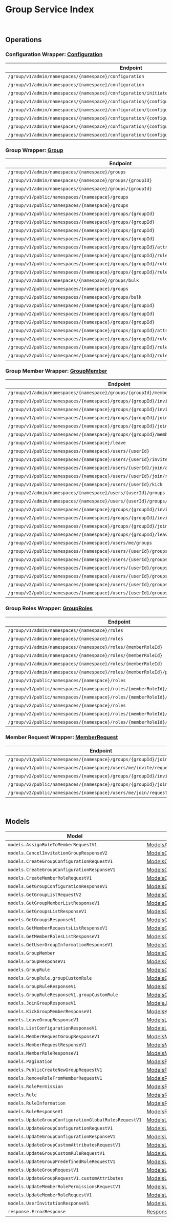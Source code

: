 [//]: # (Code generated. DO NOT EDIT.)

# Group Service Index

&nbsp;

## Operations

### Configuration Wrapper:  [Configuration](../../src/main/java/net/accelbyte/sdk/api/group/wrappers/Configuration.java)
| Endpoint | Method | ID | Class | Example |
|---|---|---|---|---|
| `/group/v1/admin/namespaces/{namespace}/configuration` | GET | ListGroupConfigurationAdminV1 | [ListGroupConfigurationAdminV1](../../src/main/java/net/accelbyte/sdk/api/group/operations/configuration/ListGroupConfigurationAdminV1.java) | [ListGroupConfigurationAdminV1](../../samples/cli/src/main/java/net/accelbyte/sdk/cli/api/group/configuration/ListGroupConfigurationAdminV1.java) |
| `/group/v1/admin/namespaces/{namespace}/configuration` | POST | CreateGroupConfigurationAdminV1 | [CreateGroupConfigurationAdminV1](../../src/main/java/net/accelbyte/sdk/api/group/operations/configuration/CreateGroupConfigurationAdminV1.java) | [CreateGroupConfigurationAdminV1](../../samples/cli/src/main/java/net/accelbyte/sdk/cli/api/group/configuration/CreateGroupConfigurationAdminV1.java) |
| `/group/v1/admin/namespaces/{namespace}/configuration/initiate` | POST | InitiateGroupConfigurationAdminV1 | [InitiateGroupConfigurationAdminV1](../../src/main/java/net/accelbyte/sdk/api/group/operations/configuration/InitiateGroupConfigurationAdminV1.java) | [InitiateGroupConfigurationAdminV1](../../samples/cli/src/main/java/net/accelbyte/sdk/cli/api/group/configuration/InitiateGroupConfigurationAdminV1.java) |
| `/group/v1/admin/namespaces/{namespace}/configuration/{configurationCode}` | GET | GetGroupConfigurationAdminV1 | [GetGroupConfigurationAdminV1](../../src/main/java/net/accelbyte/sdk/api/group/operations/configuration/GetGroupConfigurationAdminV1.java) | [GetGroupConfigurationAdminV1](../../samples/cli/src/main/java/net/accelbyte/sdk/cli/api/group/configuration/GetGroupConfigurationAdminV1.java) |
| `/group/v1/admin/namespaces/{namespace}/configuration/{configurationCode}` | DELETE | DeleteGroupConfigurationV1 | [DeleteGroupConfigurationV1](../../src/main/java/net/accelbyte/sdk/api/group/operations/configuration/DeleteGroupConfigurationV1.java) | [DeleteGroupConfigurationV1](../../samples/cli/src/main/java/net/accelbyte/sdk/cli/api/group/configuration/DeleteGroupConfigurationV1.java) |
| `/group/v1/admin/namespaces/{namespace}/configuration/{configurationCode}` | PATCH | UpdateGroupConfigurationAdminV1 | [UpdateGroupConfigurationAdminV1](../../src/main/java/net/accelbyte/sdk/api/group/operations/configuration/UpdateGroupConfigurationAdminV1.java) | [UpdateGroupConfigurationAdminV1](../../samples/cli/src/main/java/net/accelbyte/sdk/cli/api/group/configuration/UpdateGroupConfigurationAdminV1.java) |
| `/group/v1/admin/namespaces/{namespace}/configuration/{configurationCode}/rules/{allowedAction}` | PUT | UpdateGroupConfigurationGlobalRuleAdminV1 | [UpdateGroupConfigurationGlobalRuleAdminV1](../../src/main/java/net/accelbyte/sdk/api/group/operations/configuration/UpdateGroupConfigurationGlobalRuleAdminV1.java) | [UpdateGroupConfigurationGlobalRuleAdminV1](../../samples/cli/src/main/java/net/accelbyte/sdk/cli/api/group/configuration/UpdateGroupConfigurationGlobalRuleAdminV1.java) |
| `/group/v1/admin/namespaces/{namespace}/configuration/{configurationCode}/rules/{allowedAction}` | DELETE | DeleteGroupConfigurationGlobalRuleAdminV1 | [DeleteGroupConfigurationGlobalRuleAdminV1](../../src/main/java/net/accelbyte/sdk/api/group/operations/configuration/DeleteGroupConfigurationGlobalRuleAdminV1.java) | [DeleteGroupConfigurationGlobalRuleAdminV1](../../samples/cli/src/main/java/net/accelbyte/sdk/cli/api/group/configuration/DeleteGroupConfigurationGlobalRuleAdminV1.java) |

### Group Wrapper:  [Group](../../src/main/java/net/accelbyte/sdk/api/group/wrappers/Group.java)
| Endpoint | Method | ID | Class | Example |
|---|---|---|---|---|
| `/group/v1/admin/namespaces/{namespace}/groups` | GET | GetGroupListAdminV1 | [GetGroupListAdminV1](../../src/main/java/net/accelbyte/sdk/api/group/operations/group/GetGroupListAdminV1.java) | [GetGroupListAdminV1](../../samples/cli/src/main/java/net/accelbyte/sdk/cli/api/group/group/GetGroupListAdminV1.java) |
| `/group/v1/admin/namespaces/{namespace}/groups/{groupId}` | GET | GetSingleGroupAdminV1 | [GetSingleGroupAdminV1](../../src/main/java/net/accelbyte/sdk/api/group/operations/group/GetSingleGroupAdminV1.java) | [GetSingleGroupAdminV1](../../samples/cli/src/main/java/net/accelbyte/sdk/cli/api/group/group/GetSingleGroupAdminV1.java) |
| `/group/v1/admin/namespaces/{namespace}/groups/{groupId}` | DELETE | DeleteGroupAdminV1 | [DeleteGroupAdminV1](../../src/main/java/net/accelbyte/sdk/api/group/operations/group/DeleteGroupAdminV1.java) | [DeleteGroupAdminV1](../../samples/cli/src/main/java/net/accelbyte/sdk/cli/api/group/group/DeleteGroupAdminV1.java) |
| `/group/v1/public/namespaces/{namespace}/groups` | GET | GetGroupListPublicV1 | [GetGroupListPublicV1](../../src/main/java/net/accelbyte/sdk/api/group/operations/group/GetGroupListPublicV1.java) | [GetGroupListPublicV1](../../samples/cli/src/main/java/net/accelbyte/sdk/cli/api/group/group/GetGroupListPublicV1.java) |
| `/group/v1/public/namespaces/{namespace}/groups` | POST | CreateNewGroupPublicV1 | [CreateNewGroupPublicV1](../../src/main/java/net/accelbyte/sdk/api/group/operations/group/CreateNewGroupPublicV1.java) | [CreateNewGroupPublicV1](../../samples/cli/src/main/java/net/accelbyte/sdk/cli/api/group/group/CreateNewGroupPublicV1.java) |
| `/group/v1/public/namespaces/{namespace}/groups/{groupId}` | GET | GetSingleGroupPublicV1 | [GetSingleGroupPublicV1](../../src/main/java/net/accelbyte/sdk/api/group/operations/group/GetSingleGroupPublicV1.java) | [GetSingleGroupPublicV1](../../samples/cli/src/main/java/net/accelbyte/sdk/cli/api/group/group/GetSingleGroupPublicV1.java) |
| `/group/v1/public/namespaces/{namespace}/groups/{groupId}` | PUT | UpdateSingleGroupV1 | [UpdateSingleGroupV1](../../src/main/java/net/accelbyte/sdk/api/group/operations/group/UpdateSingleGroupV1.java) | [UpdateSingleGroupV1](../../samples/cli/src/main/java/net/accelbyte/sdk/cli/api/group/group/UpdateSingleGroupV1.java) |
| `/group/v1/public/namespaces/{namespace}/groups/{groupId}` | DELETE | DeleteGroupPublicV1 | [DeleteGroupPublicV1](../../src/main/java/net/accelbyte/sdk/api/group/operations/group/DeleteGroupPublicV1.java) | [DeleteGroupPublicV1](../../samples/cli/src/main/java/net/accelbyte/sdk/cli/api/group/group/DeleteGroupPublicV1.java) |
| `/group/v1/public/namespaces/{namespace}/groups/{groupId}` | PATCH | UpdatePatchSingleGroupPublicV1 | [UpdatePatchSingleGroupPublicV1](../../src/main/java/net/accelbyte/sdk/api/group/operations/group/UpdatePatchSingleGroupPublicV1.java) | [UpdatePatchSingleGroupPublicV1](../../samples/cli/src/main/java/net/accelbyte/sdk/cli/api/group/group/UpdatePatchSingleGroupPublicV1.java) |
| `/group/v1/public/namespaces/{namespace}/groups/{groupId}/attributes/custom` | PUT | UpdateGroupCustomAttributesPublicV1 | [UpdateGroupCustomAttributesPublicV1](../../src/main/java/net/accelbyte/sdk/api/group/operations/group/UpdateGroupCustomAttributesPublicV1.java) | [UpdateGroupCustomAttributesPublicV1](../../samples/cli/src/main/java/net/accelbyte/sdk/cli/api/group/group/UpdateGroupCustomAttributesPublicV1.java) |
| `/group/v1/public/namespaces/{namespace}/groups/{groupId}/rules/custom` | PUT | UpdateGroupCustomRulePublicV1 | [UpdateGroupCustomRulePublicV1](../../src/main/java/net/accelbyte/sdk/api/group/operations/group/UpdateGroupCustomRulePublicV1.java) | [UpdateGroupCustomRulePublicV1](../../samples/cli/src/main/java/net/accelbyte/sdk/cli/api/group/group/UpdateGroupCustomRulePublicV1.java) |
| `/group/v1/public/namespaces/{namespace}/groups/{groupId}/rules/defined/{allowedAction}` | PUT | UpdateGroupPredefinedRulePublicV1 | [UpdateGroupPredefinedRulePublicV1](../../src/main/java/net/accelbyte/sdk/api/group/operations/group/UpdateGroupPredefinedRulePublicV1.java) | [UpdateGroupPredefinedRulePublicV1](../../samples/cli/src/main/java/net/accelbyte/sdk/cli/api/group/group/UpdateGroupPredefinedRulePublicV1.java) |
| `/group/v1/public/namespaces/{namespace}/groups/{groupId}/rules/defined/{allowedAction}` | DELETE | DeleteGroupPredefinedRulePublicV1 | [DeleteGroupPredefinedRulePublicV1](../../src/main/java/net/accelbyte/sdk/api/group/operations/group/DeleteGroupPredefinedRulePublicV1.java) | [DeleteGroupPredefinedRulePublicV1](../../samples/cli/src/main/java/net/accelbyte/sdk/cli/api/group/group/DeleteGroupPredefinedRulePublicV1.java) |
| `/group/v2/admin/namespaces/{namespace}/groups/bulk` | POST | GetListGroupByIDsAdminV2 | [GetListGroupByIDsAdminV2](../../src/main/java/net/accelbyte/sdk/api/group/operations/group/GetListGroupByIDsAdminV2.java) | [GetListGroupByIDsAdminV2](../../samples/cli/src/main/java/net/accelbyte/sdk/cli/api/group/group/GetListGroupByIDsAdminV2.java) |
| `/group/v2/public/namespaces/{namespace}/groups` | POST | CreateNewGroupPublicV2 | [CreateNewGroupPublicV2](../../src/main/java/net/accelbyte/sdk/api/group/operations/group/CreateNewGroupPublicV2.java) | [CreateNewGroupPublicV2](../../samples/cli/src/main/java/net/accelbyte/sdk/cli/api/group/group/CreateNewGroupPublicV2.java) |
| `/group/v2/public/namespaces/{namespace}/groups/bulk` | POST | GetListGroupByIDsV2 | [GetListGroupByIDsV2](../../src/main/java/net/accelbyte/sdk/api/group/operations/group/GetListGroupByIDsV2.java) | [GetListGroupByIDsV2](../../samples/cli/src/main/java/net/accelbyte/sdk/cli/api/group/group/GetListGroupByIDsV2.java) |
| `/group/v2/public/namespaces/{namespace}/groups/{groupId}` | PUT | UpdatePutSingleGroupPublicV2 | [UpdatePutSingleGroupPublicV2](../../src/main/java/net/accelbyte/sdk/api/group/operations/group/UpdatePutSingleGroupPublicV2.java) | [UpdatePutSingleGroupPublicV2](../../samples/cli/src/main/java/net/accelbyte/sdk/cli/api/group/group/UpdatePutSingleGroupPublicV2.java) |
| `/group/v2/public/namespaces/{namespace}/groups/{groupId}` | DELETE | DeleteGroupPublicV2 | [DeleteGroupPublicV2](../../src/main/java/net/accelbyte/sdk/api/group/operations/group/DeleteGroupPublicV2.java) | [DeleteGroupPublicV2](../../samples/cli/src/main/java/net/accelbyte/sdk/cli/api/group/group/DeleteGroupPublicV2.java) |
| `/group/v2/public/namespaces/{namespace}/groups/{groupId}` | PATCH | UpdatePatchSingleGroupPublicV2 | [UpdatePatchSingleGroupPublicV2](../../src/main/java/net/accelbyte/sdk/api/group/operations/group/UpdatePatchSingleGroupPublicV2.java) | [UpdatePatchSingleGroupPublicV2](../../samples/cli/src/main/java/net/accelbyte/sdk/cli/api/group/group/UpdatePatchSingleGroupPublicV2.java) |
| `/group/v2/public/namespaces/{namespace}/groups/{groupId}/attributes/custom` | PUT | UpdateGroupCustomAttributesPublicV2 | [UpdateGroupCustomAttributesPublicV2](../../src/main/java/net/accelbyte/sdk/api/group/operations/group/UpdateGroupCustomAttributesPublicV2.java) | [UpdateGroupCustomAttributesPublicV2](../../samples/cli/src/main/java/net/accelbyte/sdk/cli/api/group/group/UpdateGroupCustomAttributesPublicV2.java) |
| `/group/v2/public/namespaces/{namespace}/groups/{groupId}/rules/custom` | PUT | UpdateGroupCustomRulePublicV2 | [UpdateGroupCustomRulePublicV2](../../src/main/java/net/accelbyte/sdk/api/group/operations/group/UpdateGroupCustomRulePublicV2.java) | [UpdateGroupCustomRulePublicV2](../../samples/cli/src/main/java/net/accelbyte/sdk/cli/api/group/group/UpdateGroupCustomRulePublicV2.java) |
| `/group/v2/public/namespaces/{namespace}/groups/{groupId}/rules/defined/{allowedAction}` | PUT | UpdateGroupPredefinedRulePublicV2 | [UpdateGroupPredefinedRulePublicV2](../../src/main/java/net/accelbyte/sdk/api/group/operations/group/UpdateGroupPredefinedRulePublicV2.java) | [UpdateGroupPredefinedRulePublicV2](../../samples/cli/src/main/java/net/accelbyte/sdk/cli/api/group/group/UpdateGroupPredefinedRulePublicV2.java) |
| `/group/v2/public/namespaces/{namespace}/groups/{groupId}/rules/defined/{allowedAction}` | DELETE | DeleteGroupPredefinedRulePublicV2 | [DeleteGroupPredefinedRulePublicV2](../../src/main/java/net/accelbyte/sdk/api/group/operations/group/DeleteGroupPredefinedRulePublicV2.java) | [DeleteGroupPredefinedRulePublicV2](../../samples/cli/src/main/java/net/accelbyte/sdk/cli/api/group/group/DeleteGroupPredefinedRulePublicV2.java) |

### Group Member Wrapper:  [GroupMember](../../src/main/java/net/accelbyte/sdk/api/group/wrappers/GroupMember.java)
| Endpoint | Method | ID | Class | Example |
|---|---|---|---|---|
| `/group/v1/admin/namespaces/{namespace}/groups/{groupId}/members` | GET | GetGroupMembersListAdminV1 | [GetGroupMembersListAdminV1](../../src/main/java/net/accelbyte/sdk/api/group/operations/group_member/GetGroupMembersListAdminV1.java) | [GetGroupMembersListAdminV1](../../samples/cli/src/main/java/net/accelbyte/sdk/cli/api/group/group_member/GetGroupMembersListAdminV1.java) |
| `/group/v1/public/namespaces/{namespace}/groups/{groupId}/invite/accept` | POST | AcceptGroupInvitationPublicV1 | [AcceptGroupInvitationPublicV1](../../src/main/java/net/accelbyte/sdk/api/group/operations/group_member/AcceptGroupInvitationPublicV1.java) | [AcceptGroupInvitationPublicV1](../../samples/cli/src/main/java/net/accelbyte/sdk/cli/api/group/group_member/AcceptGroupInvitationPublicV1.java) |
| `/group/v1/public/namespaces/{namespace}/groups/{groupId}/invite/reject` | POST | RejectGroupInvitationPublicV1 | [RejectGroupInvitationPublicV1](../../src/main/java/net/accelbyte/sdk/api/group/operations/group_member/RejectGroupInvitationPublicV1.java) | [RejectGroupInvitationPublicV1](../../samples/cli/src/main/java/net/accelbyte/sdk/cli/api/group/group_member/RejectGroupInvitationPublicV1.java) |
| `/group/v1/public/namespaces/{namespace}/groups/{groupId}/join` | POST | JoinGroupV1 | [JoinGroupV1](../../src/main/java/net/accelbyte/sdk/api/group/operations/group_member/JoinGroupV1.java) | [JoinGroupV1](../../samples/cli/src/main/java/net/accelbyte/sdk/cli/api/group/group_member/JoinGroupV1.java) |
| `/group/v1/public/namespaces/{namespace}/groups/{groupId}/join/cancel` | POST | CancelGroupJoinRequestV1 | [CancelGroupJoinRequestV1](../../src/main/java/net/accelbyte/sdk/api/group/operations/group_member/CancelGroupJoinRequestV1.java) | [CancelGroupJoinRequestV1](../../samples/cli/src/main/java/net/accelbyte/sdk/cli/api/group/group_member/CancelGroupJoinRequestV1.java) |
| `/group/v1/public/namespaces/{namespace}/groups/{groupId}/members` | GET | GetGroupMembersListPublicV1 | [GetGroupMembersListPublicV1](../../src/main/java/net/accelbyte/sdk/api/group/operations/group_member/GetGroupMembersListPublicV1.java) | [GetGroupMembersListPublicV1](../../samples/cli/src/main/java/net/accelbyte/sdk/cli/api/group/group_member/GetGroupMembersListPublicV1.java) |
| `/group/v1/public/namespaces/{namespace}/leave` | POST | LeaveGroupPublicV1 | [LeaveGroupPublicV1](../../src/main/java/net/accelbyte/sdk/api/group/operations/group_member/LeaveGroupPublicV1.java) | [LeaveGroupPublicV1](../../samples/cli/src/main/java/net/accelbyte/sdk/cli/api/group/group_member/LeaveGroupPublicV1.java) |
| `/group/v1/public/namespaces/{namespace}/users/{userId}` | GET | GetUserGroupInformationPublicV1 | [GetUserGroupInformationPublicV1](../../src/main/java/net/accelbyte/sdk/api/group/operations/group_member/GetUserGroupInformationPublicV1.java) | [GetUserGroupInformationPublicV1](../../samples/cli/src/main/java/net/accelbyte/sdk/cli/api/group/group_member/GetUserGroupInformationPublicV1.java) |
| `/group/v1/public/namespaces/{namespace}/users/{userId}/invite` | POST | InviteGroupPublicV1 | [InviteGroupPublicV1](../../src/main/java/net/accelbyte/sdk/api/group/operations/group_member/InviteGroupPublicV1.java) | [InviteGroupPublicV1](../../samples/cli/src/main/java/net/accelbyte/sdk/cli/api/group/group_member/InviteGroupPublicV1.java) |
| `/group/v1/public/namespaces/{namespace}/users/{userId}/join/accept` | POST | AcceptGroupJoinRequestPublicV1 | [AcceptGroupJoinRequestPublicV1](../../src/main/java/net/accelbyte/sdk/api/group/operations/group_member/AcceptGroupJoinRequestPublicV1.java) | [AcceptGroupJoinRequestPublicV1](../../samples/cli/src/main/java/net/accelbyte/sdk/cli/api/group/group_member/AcceptGroupJoinRequestPublicV1.java) |
| `/group/v1/public/namespaces/{namespace}/users/{userId}/join/reject` | POST | RejectGroupJoinRequestPublicV1 | [RejectGroupJoinRequestPublicV1](../../src/main/java/net/accelbyte/sdk/api/group/operations/group_member/RejectGroupJoinRequestPublicV1.java) | [RejectGroupJoinRequestPublicV1](../../samples/cli/src/main/java/net/accelbyte/sdk/cli/api/group/group_member/RejectGroupJoinRequestPublicV1.java) |
| `/group/v1/public/namespaces/{namespace}/users/{userId}/kick` | POST | KickGroupMemberPublicV1 | [KickGroupMemberPublicV1](../../src/main/java/net/accelbyte/sdk/api/group/operations/group_member/KickGroupMemberPublicV1.java) | [KickGroupMemberPublicV1](../../samples/cli/src/main/java/net/accelbyte/sdk/cli/api/group/group_member/KickGroupMemberPublicV1.java) |
| `/group/v2/admin/namespaces/{namespace}/users/{userId}/groups` | GET | GetUserJoinedGroupInformationPublicV2 | [GetUserJoinedGroupInformationPublicV2](../../src/main/java/net/accelbyte/sdk/api/group/operations/group_member/GetUserJoinedGroupInformationPublicV2.java) | [GetUserJoinedGroupInformationPublicV2](../../samples/cli/src/main/java/net/accelbyte/sdk/cli/api/group/group_member/GetUserJoinedGroupInformationPublicV2.java) |
| `/group/v2/admin/namespaces/{namespace}/users/{userId}/groups/{groupId}/status` | GET | AdminGetUserGroupStatusInformationV2 | [AdminGetUserGroupStatusInformationV2](../../src/main/java/net/accelbyte/sdk/api/group/operations/group_member/AdminGetUserGroupStatusInformationV2.java) | [AdminGetUserGroupStatusInformationV2](../../samples/cli/src/main/java/net/accelbyte/sdk/cli/api/group/group_member/AdminGetUserGroupStatusInformationV2.java) |
| `/group/v2/public/namespaces/{namespace}/groups/{groupId}/invite/accept` | POST | AcceptGroupInvitationPublicV2 | [AcceptGroupInvitationPublicV2](../../src/main/java/net/accelbyte/sdk/api/group/operations/group_member/AcceptGroupInvitationPublicV2.java) | [AcceptGroupInvitationPublicV2](../../samples/cli/src/main/java/net/accelbyte/sdk/cli/api/group/group_member/AcceptGroupInvitationPublicV2.java) |
| `/group/v2/public/namespaces/{namespace}/groups/{groupId}/invite/reject` | POST | RejectGroupInvitationPublicV2 | [RejectGroupInvitationPublicV2](../../src/main/java/net/accelbyte/sdk/api/group/operations/group_member/RejectGroupInvitationPublicV2.java) | [RejectGroupInvitationPublicV2](../../samples/cli/src/main/java/net/accelbyte/sdk/cli/api/group/group_member/RejectGroupInvitationPublicV2.java) |
| `/group/v2/public/namespaces/{namespace}/groups/{groupId}/join` | POST | JoinGroupV2 | [JoinGroupV2](../../src/main/java/net/accelbyte/sdk/api/group/operations/group_member/JoinGroupV2.java) | [JoinGroupV2](../../samples/cli/src/main/java/net/accelbyte/sdk/cli/api/group/group_member/JoinGroupV2.java) |
| `/group/v2/public/namespaces/{namespace}/groups/{groupId}/leave` | POST | LeaveGroupPublicV2 | [LeaveGroupPublicV2](../../src/main/java/net/accelbyte/sdk/api/group/operations/group_member/LeaveGroupPublicV2.java) | [LeaveGroupPublicV2](../../samples/cli/src/main/java/net/accelbyte/sdk/cli/api/group/group_member/LeaveGroupPublicV2.java) |
| `/group/v2/public/namespaces/{namespace}/users/me/groups` | GET | GetUserGroupInformationPublicV2 | [GetUserGroupInformationPublicV2](../../src/main/java/net/accelbyte/sdk/api/group/operations/group_member/GetUserGroupInformationPublicV2.java) | [GetUserGroupInformationPublicV2](../../samples/cli/src/main/java/net/accelbyte/sdk/cli/api/group/group_member/GetUserGroupInformationPublicV2.java) |
| `/group/v2/public/namespaces/{namespace}/users/{userId}/groups/{groupId}/invite` | POST | InviteGroupPublicV2 | [InviteGroupPublicV2](../../src/main/java/net/accelbyte/sdk/api/group/operations/group_member/InviteGroupPublicV2.java) | [InviteGroupPublicV2](../../samples/cli/src/main/java/net/accelbyte/sdk/cli/api/group/group_member/InviteGroupPublicV2.java) |
| `/group/v2/public/namespaces/{namespace}/users/{userId}/groups/{groupId}/invite/cancel` | POST | CancelInvitationGroupMemberV2 | [CancelInvitationGroupMemberV2](../../src/main/java/net/accelbyte/sdk/api/group/operations/group_member/CancelInvitationGroupMemberV2.java) | [CancelInvitationGroupMemberV2](../../samples/cli/src/main/java/net/accelbyte/sdk/cli/api/group/group_member/CancelInvitationGroupMemberV2.java) |
| `/group/v2/public/namespaces/{namespace}/users/{userId}/groups/{groupId}/join/accept` | POST | AcceptGroupJoinRequestPublicV2 | [AcceptGroupJoinRequestPublicV2](../../src/main/java/net/accelbyte/sdk/api/group/operations/group_member/AcceptGroupJoinRequestPublicV2.java) | [AcceptGroupJoinRequestPublicV2](../../samples/cli/src/main/java/net/accelbyte/sdk/cli/api/group/group_member/AcceptGroupJoinRequestPublicV2.java) |
| `/group/v2/public/namespaces/{namespace}/users/{userId}/groups/{groupId}/join/reject` | POST | RejectGroupJoinRequestPublicV2 | [RejectGroupJoinRequestPublicV2](../../src/main/java/net/accelbyte/sdk/api/group/operations/group_member/RejectGroupJoinRequestPublicV2.java) | [RejectGroupJoinRequestPublicV2](../../samples/cli/src/main/java/net/accelbyte/sdk/cli/api/group/group_member/RejectGroupJoinRequestPublicV2.java) |
| `/group/v2/public/namespaces/{namespace}/users/{userId}/groups/{groupId}/kick` | POST | KickGroupMemberPublicV2 | [KickGroupMemberPublicV2](../../src/main/java/net/accelbyte/sdk/api/group/operations/group_member/KickGroupMemberPublicV2.java) | [KickGroupMemberPublicV2](../../samples/cli/src/main/java/net/accelbyte/sdk/cli/api/group/group_member/KickGroupMemberPublicV2.java) |
| `/group/v2/public/namespaces/{namespace}/users/{userId}/groups/{groupId}/status` | GET | GetUserGroupStatusInformationV2 | [GetUserGroupStatusInformationV2](../../src/main/java/net/accelbyte/sdk/api/group/operations/group_member/GetUserGroupStatusInformationV2.java) | [GetUserGroupStatusInformationV2](../../samples/cli/src/main/java/net/accelbyte/sdk/cli/api/group/group_member/GetUserGroupStatusInformationV2.java) |

### Group Roles Wrapper:  [GroupRoles](../../src/main/java/net/accelbyte/sdk/api/group/wrappers/GroupRoles.java)
| Endpoint | Method | ID | Class | Example |
|---|---|---|---|---|
| `/group/v1/admin/namespaces/{namespace}/roles` | GET | GetMemberRolesListAdminV1 | [GetMemberRolesListAdminV1](../../src/main/java/net/accelbyte/sdk/api/group/operations/group_roles/GetMemberRolesListAdminV1.java) | [GetMemberRolesListAdminV1](../../samples/cli/src/main/java/net/accelbyte/sdk/cli/api/group/group_roles/GetMemberRolesListAdminV1.java) |
| `/group/v1/admin/namespaces/{namespace}/roles` | POST | CreateMemberRoleAdminV1 | [CreateMemberRoleAdminV1](../../src/main/java/net/accelbyte/sdk/api/group/operations/group_roles/CreateMemberRoleAdminV1.java) | [CreateMemberRoleAdminV1](../../samples/cli/src/main/java/net/accelbyte/sdk/cli/api/group/group_roles/CreateMemberRoleAdminV1.java) |
| `/group/v1/admin/namespaces/{namespace}/roles/{memberRoleId}` | GET | GetSingleMemberRoleAdminV1 | [GetSingleMemberRoleAdminV1](../../src/main/java/net/accelbyte/sdk/api/group/operations/group_roles/GetSingleMemberRoleAdminV1.java) | [GetSingleMemberRoleAdminV1](../../samples/cli/src/main/java/net/accelbyte/sdk/cli/api/group/group_roles/GetSingleMemberRoleAdminV1.java) |
| `/group/v1/admin/namespaces/{namespace}/roles/{memberRoleId}` | DELETE | DeleteMemberRoleAdminV1 | [DeleteMemberRoleAdminV1](../../src/main/java/net/accelbyte/sdk/api/group/operations/group_roles/DeleteMemberRoleAdminV1.java) | [DeleteMemberRoleAdminV1](../../samples/cli/src/main/java/net/accelbyte/sdk/cli/api/group/group_roles/DeleteMemberRoleAdminV1.java) |
| `/group/v1/admin/namespaces/{namespace}/roles/{memberRoleId}` | PATCH | UpdateMemberRoleAdminV1 | [UpdateMemberRoleAdminV1](../../src/main/java/net/accelbyte/sdk/api/group/operations/group_roles/UpdateMemberRoleAdminV1.java) | [UpdateMemberRoleAdminV1](../../samples/cli/src/main/java/net/accelbyte/sdk/cli/api/group/group_roles/UpdateMemberRoleAdminV1.java) |
| `/group/v1/admin/namespaces/{namespace}/roles/{memberRoleId}/permissions` | PUT | UpdateMemberRolePermissionAdminV1 | [UpdateMemberRolePermissionAdminV1](../../src/main/java/net/accelbyte/sdk/api/group/operations/group_roles/UpdateMemberRolePermissionAdminV1.java) | [UpdateMemberRolePermissionAdminV1](../../samples/cli/src/main/java/net/accelbyte/sdk/cli/api/group/group_roles/UpdateMemberRolePermissionAdminV1.java) |
| `/group/v1/public/namespaces/{namespace}/roles` | GET | GetMemberRolesListPublicV1 | [GetMemberRolesListPublicV1](../../src/main/java/net/accelbyte/sdk/api/group/operations/group_roles/GetMemberRolesListPublicV1.java) | [GetMemberRolesListPublicV1](../../samples/cli/src/main/java/net/accelbyte/sdk/cli/api/group/group_roles/GetMemberRolesListPublicV1.java) |
| `/group/v1/public/namespaces/{namespace}/roles/{memberRoleId}/members` | POST | UpdateMemberRolePublicV1 | [UpdateMemberRolePublicV1](../../src/main/java/net/accelbyte/sdk/api/group/operations/group_roles/UpdateMemberRolePublicV1.java) | [UpdateMemberRolePublicV1](../../samples/cli/src/main/java/net/accelbyte/sdk/cli/api/group/group_roles/UpdateMemberRolePublicV1.java) |
| `/group/v1/public/namespaces/{namespace}/roles/{memberRoleId}/members` | DELETE | DeleteMemberRolePublicV1 | [DeleteMemberRolePublicV1](../../src/main/java/net/accelbyte/sdk/api/group/operations/group_roles/DeleteMemberRolePublicV1.java) | [DeleteMemberRolePublicV1](../../samples/cli/src/main/java/net/accelbyte/sdk/cli/api/group/group_roles/DeleteMemberRolePublicV1.java) |
| `/group/v2/public/namespaces/{namespace}/roles` | GET | GetMemberRolesListPublicV2 | [GetMemberRolesListPublicV2](../../src/main/java/net/accelbyte/sdk/api/group/operations/group_roles/GetMemberRolesListPublicV2.java) | [GetMemberRolesListPublicV2](../../samples/cli/src/main/java/net/accelbyte/sdk/cli/api/group/group_roles/GetMemberRolesListPublicV2.java) |
| `/group/v2/public/namespaces/{namespace}/roles/{memberRoleId}/groups/{groupId}/members` | POST | UpdateMemberRolePublicV2 | [UpdateMemberRolePublicV2](../../src/main/java/net/accelbyte/sdk/api/group/operations/group_roles/UpdateMemberRolePublicV2.java) | [UpdateMemberRolePublicV2](../../samples/cli/src/main/java/net/accelbyte/sdk/cli/api/group/group_roles/UpdateMemberRolePublicV2.java) |
| `/group/v2/public/namespaces/{namespace}/roles/{memberRoleId}/groups/{groupId}/members` | DELETE | DeleteMemberRolePublicV2 | [DeleteMemberRolePublicV2](../../src/main/java/net/accelbyte/sdk/api/group/operations/group_roles/DeleteMemberRolePublicV2.java) | [DeleteMemberRolePublicV2](../../samples/cli/src/main/java/net/accelbyte/sdk/cli/api/group/group_roles/DeleteMemberRolePublicV2.java) |

### Member Request Wrapper:  [MemberRequest](../../src/main/java/net/accelbyte/sdk/api/group/wrappers/MemberRequest.java)
| Endpoint | Method | ID | Class | Example |
|---|---|---|---|---|
| `/group/v1/public/namespaces/{namespace}/groups/{groupId}/join/request` | GET | GetGroupJoinRequestPublicV1 | [GetGroupJoinRequestPublicV1](../../src/main/java/net/accelbyte/sdk/api/group/operations/member_request/GetGroupJoinRequestPublicV1.java) | [GetGroupJoinRequestPublicV1](../../samples/cli/src/main/java/net/accelbyte/sdk/cli/api/group/member_request/GetGroupJoinRequestPublicV1.java) |
| `/group/v1/public/namespaces/{namespace}/users/me/invite/request` | GET | GetGroupInvitationRequestPublicV1 | [GetGroupInvitationRequestPublicV1](../../src/main/java/net/accelbyte/sdk/api/group/operations/member_request/GetGroupInvitationRequestPublicV1.java) | [GetGroupInvitationRequestPublicV1](../../samples/cli/src/main/java/net/accelbyte/sdk/cli/api/group/member_request/GetGroupInvitationRequestPublicV1.java) |
| `/group/v2/public/namespaces/{namespace}/groups/{groupId}/invite/request` | GET | GetGroupInviteRequestPublicV2 | [GetGroupInviteRequestPublicV2](../../src/main/java/net/accelbyte/sdk/api/group/operations/member_request/GetGroupInviteRequestPublicV2.java) | [GetGroupInviteRequestPublicV2](../../samples/cli/src/main/java/net/accelbyte/sdk/cli/api/group/member_request/GetGroupInviteRequestPublicV2.java) |
| `/group/v2/public/namespaces/{namespace}/groups/{groupId}/join/request` | GET | GetGroupJoinRequestPublicV2 | [GetGroupJoinRequestPublicV2](../../src/main/java/net/accelbyte/sdk/api/group/operations/member_request/GetGroupJoinRequestPublicV2.java) | [GetGroupJoinRequestPublicV2](../../samples/cli/src/main/java/net/accelbyte/sdk/cli/api/group/member_request/GetGroupJoinRequestPublicV2.java) |
| `/group/v2/public/namespaces/{namespace}/users/me/join/request` | GET | GetMyGroupJoinRequestV2 | [GetMyGroupJoinRequestV2](../../src/main/java/net/accelbyte/sdk/api/group/operations/member_request/GetMyGroupJoinRequestV2.java) | [GetMyGroupJoinRequestV2](../../samples/cli/src/main/java/net/accelbyte/sdk/cli/api/group/member_request/GetMyGroupJoinRequestV2.java) |


&nbsp;

## Models

| Model | Class |
|---|---|
| `models.AssignRoleToMemberRequestV1` | [ModelsAssignRoleToMemberRequestV1](../../src/main/java/net/accelbyte/sdk/api/group/models/ModelsAssignRoleToMemberRequestV1.java) |
| `models.CancelInvitationGroupResponseV2` | [ModelsCancelInvitationGroupResponseV2](../../src/main/java/net/accelbyte/sdk/api/group/models/ModelsCancelInvitationGroupResponseV2.java) |
| `models.CreateGroupConfigurationRequestV1` | [ModelsCreateGroupConfigurationRequestV1](../../src/main/java/net/accelbyte/sdk/api/group/models/ModelsCreateGroupConfigurationRequestV1.java) |
| `models.CreateGroupConfigurationResponseV1` | [ModelsCreateGroupConfigurationResponseV1](../../src/main/java/net/accelbyte/sdk/api/group/models/ModelsCreateGroupConfigurationResponseV1.java) |
| `models.CreateMemberRoleRequestV1` | [ModelsCreateMemberRoleRequestV1](../../src/main/java/net/accelbyte/sdk/api/group/models/ModelsCreateMemberRoleRequestV1.java) |
| `models.GetGroupConfigurationResponseV1` | [ModelsGetGroupConfigurationResponseV1](../../src/main/java/net/accelbyte/sdk/api/group/models/ModelsGetGroupConfigurationResponseV1.java) |
| `models.GetGroupListRequestV2` | [ModelsGetGroupListRequestV2](../../src/main/java/net/accelbyte/sdk/api/group/models/ModelsGetGroupListRequestV2.java) |
| `models.GetGroupMemberListResponseV1` | [ModelsGetGroupMemberListResponseV1](../../src/main/java/net/accelbyte/sdk/api/group/models/ModelsGetGroupMemberListResponseV1.java) |
| `models.GetGroupsListResponseV1` | [ModelsGetGroupsListResponseV1](../../src/main/java/net/accelbyte/sdk/api/group/models/ModelsGetGroupsListResponseV1.java) |
| `models.GetGroupsResponseV1` | [ModelsGetGroupsResponseV1](../../src/main/java/net/accelbyte/sdk/api/group/models/ModelsGetGroupsResponseV1.java) |
| `models.GetMemberRequestsListResponseV1` | [ModelsGetMemberRequestsListResponseV1](../../src/main/java/net/accelbyte/sdk/api/group/models/ModelsGetMemberRequestsListResponseV1.java) |
| `models.GetMemberRolesListResponseV1` | [ModelsGetMemberRolesListResponseV1](../../src/main/java/net/accelbyte/sdk/api/group/models/ModelsGetMemberRolesListResponseV1.java) |
| `models.GetUserGroupInformationResponseV1` | [ModelsGetUserGroupInformationResponseV1](../../src/main/java/net/accelbyte/sdk/api/group/models/ModelsGetUserGroupInformationResponseV1.java) |
| `models.GroupMember` | [ModelsGroupMember](../../src/main/java/net/accelbyte/sdk/api/group/models/ModelsGroupMember.java) |
| `models.GroupResponseV1` | [ModelsGroupResponseV1](../../src/main/java/net/accelbyte/sdk/api/group/models/ModelsGroupResponseV1.java) |
| `models.GroupRule` | [ModelsGroupRule](../../src/main/java/net/accelbyte/sdk/api/group/models/ModelsGroupRule.java) |
| `models.GroupRule.groupCustomRule` | [ModelsGroupRuleGroupCustomRule](../../src/main/java/net/accelbyte/sdk/api/group/models/ModelsGroupRuleGroupCustomRule.java) |
| `models.GroupRuleResponseV1` | [ModelsGroupRuleResponseV1](../../src/main/java/net/accelbyte/sdk/api/group/models/ModelsGroupRuleResponseV1.java) |
| `models.GroupRuleResponseV1.groupCustomRule` | [ModelsGroupRuleResponseV1GroupCustomRule](../../src/main/java/net/accelbyte/sdk/api/group/models/ModelsGroupRuleResponseV1GroupCustomRule.java) |
| `models.JoinGroupResponseV1` | [ModelsJoinGroupResponseV1](../../src/main/java/net/accelbyte/sdk/api/group/models/ModelsJoinGroupResponseV1.java) |
| `models.KickGroupMemberResponseV1` | [ModelsKickGroupMemberResponseV1](../../src/main/java/net/accelbyte/sdk/api/group/models/ModelsKickGroupMemberResponseV1.java) |
| `models.LeaveGroupResponseV1` | [ModelsLeaveGroupResponseV1](../../src/main/java/net/accelbyte/sdk/api/group/models/ModelsLeaveGroupResponseV1.java) |
| `models.ListConfigurationResponseV1` | [ModelsListConfigurationResponseV1](../../src/main/java/net/accelbyte/sdk/api/group/models/ModelsListConfigurationResponseV1.java) |
| `models.MemberRequestGroupResponseV1` | [ModelsMemberRequestGroupResponseV1](../../src/main/java/net/accelbyte/sdk/api/group/models/ModelsMemberRequestGroupResponseV1.java) |
| `models.MemberRequestResponseV1` | [ModelsMemberRequestResponseV1](../../src/main/java/net/accelbyte/sdk/api/group/models/ModelsMemberRequestResponseV1.java) |
| `models.MemberRoleResponseV1` | [ModelsMemberRoleResponseV1](../../src/main/java/net/accelbyte/sdk/api/group/models/ModelsMemberRoleResponseV1.java) |
| `models.Pagination` | [ModelsPagination](../../src/main/java/net/accelbyte/sdk/api/group/models/ModelsPagination.java) |
| `models.PublicCreateNewGroupRequestV1` | [ModelsPublicCreateNewGroupRequestV1](../../src/main/java/net/accelbyte/sdk/api/group/models/ModelsPublicCreateNewGroupRequestV1.java) |
| `models.RemoveRoleFromMemberRequestV1` | [ModelsRemoveRoleFromMemberRequestV1](../../src/main/java/net/accelbyte/sdk/api/group/models/ModelsRemoveRoleFromMemberRequestV1.java) |
| `models.RolePermission` | [ModelsRolePermission](../../src/main/java/net/accelbyte/sdk/api/group/models/ModelsRolePermission.java) |
| `models.Rule` | [ModelsRule](../../src/main/java/net/accelbyte/sdk/api/group/models/ModelsRule.java) |
| `models.RuleInformation` | [ModelsRuleInformation](../../src/main/java/net/accelbyte/sdk/api/group/models/ModelsRuleInformation.java) |
| `models.RuleResponseV1` | [ModelsRuleResponseV1](../../src/main/java/net/accelbyte/sdk/api/group/models/ModelsRuleResponseV1.java) |
| `models.UpdateGroupConfigurationGlobalRulesRequestV1` | [ModelsUpdateGroupConfigurationGlobalRulesRequestV1](../../src/main/java/net/accelbyte/sdk/api/group/models/ModelsUpdateGroupConfigurationGlobalRulesRequestV1.java) |
| `models.UpdateGroupConfigurationRequestV1` | [ModelsUpdateGroupConfigurationRequestV1](../../src/main/java/net/accelbyte/sdk/api/group/models/ModelsUpdateGroupConfigurationRequestV1.java) |
| `models.UpdateGroupConfigurationResponseV1` | [ModelsUpdateGroupConfigurationResponseV1](../../src/main/java/net/accelbyte/sdk/api/group/models/ModelsUpdateGroupConfigurationResponseV1.java) |
| `models.UpdateGroupCustomAttributesRequestV1` | [ModelsUpdateGroupCustomAttributesRequestV1](../../src/main/java/net/accelbyte/sdk/api/group/models/ModelsUpdateGroupCustomAttributesRequestV1.java) |
| `models.UpdateGroupCustomRuleRequestV1` | [ModelsUpdateGroupCustomRuleRequestV1](../../src/main/java/net/accelbyte/sdk/api/group/models/ModelsUpdateGroupCustomRuleRequestV1.java) |
| `models.UpdateGroupPredefinedRuleRequestV1` | [ModelsUpdateGroupPredefinedRuleRequestV1](../../src/main/java/net/accelbyte/sdk/api/group/models/ModelsUpdateGroupPredefinedRuleRequestV1.java) |
| `models.UpdateGroupRequestV1` | [ModelsUpdateGroupRequestV1](../../src/main/java/net/accelbyte/sdk/api/group/models/ModelsUpdateGroupRequestV1.java) |
| `models.UpdateGroupRequestV1.customAttributes` | [ModelsUpdateGroupRequestV1CustomAttributes](../../src/main/java/net/accelbyte/sdk/api/group/models/ModelsUpdateGroupRequestV1CustomAttributes.java) |
| `models.UpdateMemberRolePermissionsRequestV1` | [ModelsUpdateMemberRolePermissionsRequestV1](../../src/main/java/net/accelbyte/sdk/api/group/models/ModelsUpdateMemberRolePermissionsRequestV1.java) |
| `models.UpdateMemberRoleRequestV1` | [ModelsUpdateMemberRoleRequestV1](../../src/main/java/net/accelbyte/sdk/api/group/models/ModelsUpdateMemberRoleRequestV1.java) |
| `models.UserInvitationResponseV1` | [ModelsUserInvitationResponseV1](../../src/main/java/net/accelbyte/sdk/api/group/models/ModelsUserInvitationResponseV1.java) |
| `response.ErrorResponse` | [ResponseErrorResponse](../../src/main/java/net/accelbyte/sdk/api/group/models/ResponseErrorResponse.java) |
